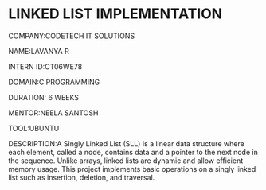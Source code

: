 #  LINKED LIST IMPLEMENTATION

COMPANY:CODETECH IT SOLUTIONS

NAME:LAVANYA R

INTERN ID:CT06WE78

DOMAIN:C PROGRAMMING

DURATION: 6 WEEKS

MENTOR:NEELA SANTOSH

TOOL:UBUNTU

DESCRIPTION:A Singly Linked List (SLL) is a linear data structure where each element, called a node, contains data and a pointer to the next node in the sequence. Unlike arrays, linked lists are dynamic and allow efficient memory usage. This project implements basic operations on a singly linked list such as insertion, deletion, and traversal.

